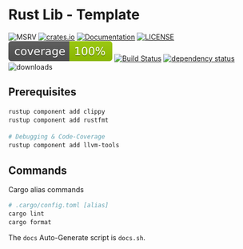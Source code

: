 # Rust Lib - Template

![MSRV][msrv-image]
[![crates.io][crate-image]][crate-link]
[![Documentation][doc-image]][doc-link]
[![LICENSE][license-image]][license-link]
[![codecov][codecov-image]][codecov-link]
[![Build Status][build-image]][build-link]
[![dependency status][deps-image]][deps-link]
![downloads][downloads-image]

## Prerequisites

```sh
rustup component add clippy
rustup component add rustfmt

# Debugging & Code-Coverage
rustup component add llvm-tools
```

## Commands

Cargo alias commands

```sh
# .cargo/config.toml [alias]
cargo lint
cargo format
```

The `docs` Auto-Generate script is `docs.sh`.

[//]: # "badges"
[crate-image]: https://img.shields.io/crates/v/rust-lib-template?label=latest
[crate-link]: https://crates.io/crates/rust-lib-template
[doc-image]: https://img.shields.io/docsrs/rust-lib-template
[doc-link]: https://docs.rs/rust-lib-template
[msrv-image]: https://img.shields.io/badge/rustc-1.68+-blue.svg
[build-image]: https://github.com/vhidvz/rust-lib-template/actions/workflows/ci.yml/badge.svg
[build-link]: https://github.com/vhidvz/rust-lib-template/actions/workflows/ci.yml
[license-image]: https://img.shields.io/github/license/vhidvz/workflow-js?style=flat
[license-link]: https://github.com/vhidvz/workflow-js/blob/master/LICENSE
[codecov-image]: https://raw.githubusercontent.com/vhidvz/rust-lib-template/main/docs/coverage/badges/flat.svg
[codecov-link]: https://htmlpreview.github.io/?https://github.com/vhidvz/rust-lib-template/blob/main/docs/coverage/index.html
[deps-image]: https://deps.rs/repo/github/vhidvz/rust-lib-template/status.svg
[deps-link]: https://deps.rs/repo/github/vhidvz/rust-lib-template
[downloads-image]: https://img.shields.io/crates/d/rust-lib-template.svg
